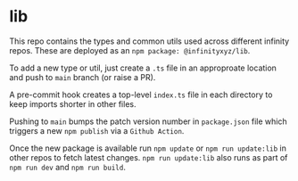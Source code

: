 # lib

This repo contains the types and common utils used across different infinity repos. These are deployed as an `npm package: @infinityxyz/lib`.

To add a new type or util, just create a `.ts` file in an approproate location and push to `main` branch (or raise a PR).

A pre-commit hook creates a top-level `index.ts` file in each directory to keep imports shorter in other files.

Pushing to `main` bumps the patch version number in `package.json` file which triggers a new `npm publish` via a `Github Action`.

Once the new package is available run `npm update` or `npm run update:lib` in other repos to fetch latest changes. `npm run update:lib` also runs as part of `npm run dev` and `npm run build`.
